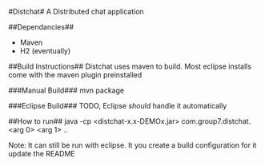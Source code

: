 #Distchat#
A Distributed chat application

##Dependancies##
- Maven
- H2 (eventually)

##Build Instructions##
Distchat uses maven to build. Most eclipse installs come with the maven plugin preinstalled

###Manual Build###
    mvn package

###Eclipse Build###
TODO, Eclipse *should* handle it automatically

##How to run##
    java -cp <distchat-x.x-DEMOx.jar> com.group7.distchat.<className> <arg 0> <arg 1> .. <arg n>

Note: It can still be run with eclipse. It you create a build configuration for it update the README
